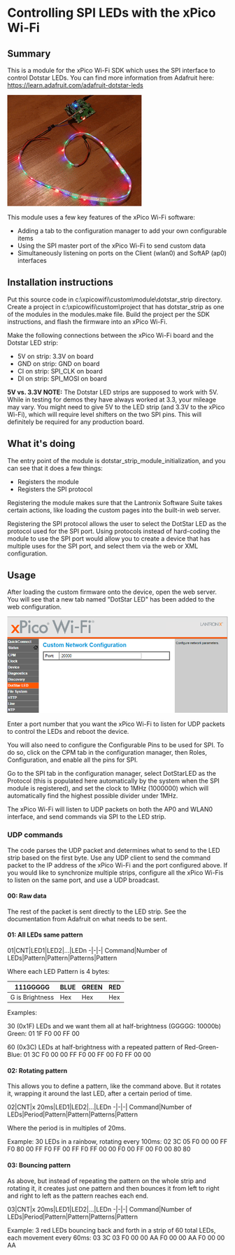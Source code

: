 # Controlling SPI LEDs with the xPico Wi-Fi

## Summary
This is a module for the xPico Wi-Fi SDK which uses the SPI interface to control Dotstar LEDs. You can find more information from Adafruit here: https://learn.adafruit.com/adafruit-dotstar-leds

![Demo Picture](/docs/ledStrip.gif?raw=true)

This module uses a few key features of the xPico Wi-Fi software:
* Adding a tab to the configuration manager to add your own configurable items
* Using the SPI master port of the xPico Wi-Fi to send custom data
* Simultaneously listening on ports on the Client (wlan0) and SoftAP (ap0) interfaces

## Installation instructions
Put this source code in c:\xpicowifi\custom\module\dotstar_strip directory. Create a project in c:\xpicowifi\custom\project that has dotstar_strip as one of the modules in the modules.make file. Build the project per the SDK instructions, and flash the firmware into an xPico Wi-Fi.

Make the following connections between the xPico Wi-Fi board and the Dotstar LED strip:
* 5V on strip: 3.3V on board
* GND on strip: GND on board
* CI on strip: SPI_CLK on board
* DI on strip: SPI_MOSI on board

**5V vs. 3.3V NOTE:**
The Dotstar LED strips are supposed to work with 5V. While in testing for demos they have always worked at 3.3, your mileage may vary. You might need to give 5V to the LED strip (and 3.3V to the xPico Wi-Fi), which will require level shifters on the two SPI pins. This will definitely be required for any production board.

## What it's doing
The entry point of the module is dotstar_strip_module_initialization, and you can see that it does a few things:

* Registers the module
* Registers the SPI protocol

Registering the module makes sure that the Lantronix Software Suite takes certain actions, like loading the custom pages into the built-in web server.

Registering the SPI protocol allows the user to select the DotStar LED as the protocol used for the SPI port. Using protocols instead of hard-coding the module to use the SPI port would allow you to create a device that has multiple uses for the SPI port, and select them via the web or XML configuration.

## Usage
After loading the custom firmware onto the device, open the web server. You will see that a new tab named "DotStar LED" has been added to the web configuration.

![Configuration](/docs/web_tab.png?raw=true)

Enter a port number that you want the xPico Wi-Fi to listen for UDP packets to control the LEDs and reboot the device.

You will also need to configure the Configurable Pins to be used for SPI. To do so, click on the CPM tab in the configuration manager, then Roles, Configuration, and enable all the pins for SPI.

Go to the SPI tab in the configuration manager, select DotStarLED as the Protocol (this is populated here automatically by the system when the SPI module is registered), and set the clock to 1MHz (1000000) which will automatically find the highest possible divider under 1MHz.

The xPico Wi-Fi will listen to UDP packets on both the AP0 and WLAN0 interface, and send commands via SPI to the LED strip.

### UDP commands

The code parses the UDP packet and determines what to send to the LED strip based on the first byte. Use any UDP client to send the command packet to the IP address of the xPico Wi-Fi and the port configured above. If you would like to synchronize multiple strips, configure all the xPico Wi-Fis to listen on the same port, and use a UDP broadcast.
#### 00: Raw data
The rest of the packet is sent directly to the LED strip. See the documentation from Adafruit on what needs to be sent.
#### 01: All LEDs same pattern
01|CNT|LED1|LED2|...|LEDn
-|-|-|
Command|Number of LEDs|Pattern|Pattern|Patterns|Pattern

Where each LED Pattern is 4 bytes:

|111GGGGG|BLUE|GREEN|RED|
|-|-|-|-|
|G is Brightness|Hex|Hex|Hex|

Examples:

30 (0x1F) LEDs and we want them all at half-brightness (GGGGG: 10000b) Green: 01 1F F0 00 FF 00

60 (0x3C) LEDs at half-brightness with a repeated pattern of Red-Green-Blue: 01 3C F0 00 00 FF F0 00 FF 00 F0 FF 00 00


#### 02: Rotating pattern
This allows you to define a pattern, like the command above. But it rotates it, wrapping it around the last LED, after a certain period of time.

02|CNT|x 20ms|LED1|LED2|...|LEDn
-|-|-|
Command|Number of LEDs|Period|Pattern|Pattern|Patterns|Pattern

Where the period is in multiples of 20ms.

Example:
30 LEDs in a rainbow, rotating every 100ms: 02 3C 05 F0 00 00 FF F0 80 00 FF F0 FF 00 FF F0 FF 00 00 F0 00 FF 00 F0 00 80 80

#### 03: Bouncing pattern
As above, but instead of repeating the pattern on the whole strip and rotating it, it creates just one pattern and then bounces it from left to right and right to left as the pattern reaches each end.

03|CNT|x 20ms|LED1|LED2|...|LEDn
-|-|-|
Command|Number of LEDs|Period|Pattern|Pattern|Patterns|Pattern

Example:
3 red LEDs bouncing back and forth in a strip of 60 total LEDs, each movement every 60ms:
03 3C 03 F0 00 00 AA F0 00 00 AA F0 00 00 AA
